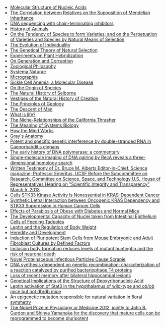 <ul>
<li><a target="_blank" href="https://github.com/manjunath5496/List-of-important-publications-in-Biology/blob/master/ipb(1).pdf">Molecular Structure of Nucleic Acids</a></li>
<li><a target="_blank" href="https://github.com/manjunath5496/List-of-important-publications-in-Biology/blob/master/ipb(2).pdf">The Correlation between Relatives on the Supposition of Mendelian Inheritance</a></li>
<li><a target="_blank" href="https://github.com/manjunath5496/List-of-important-publications-in-Biology/blob/master/ipb(3).pdf">DNA sequencing with chain-terminating inhibitors</a></li>
<li><a target="_blank" href="https://github.com/manjunath5496/List-of-important-publications-in-Biology/blob/master/ipb(4).pdf">History of Animals</a></li>
<li><a target="_blank" href="https://github.com/manjunath5496/List-of-important-publications-in-Biology/blob/master/ipb(5).pdf">On the Tendency of Species to form Varieties; and on the Perpetuation of Varieties and Species by Natural Means of Selection</a></li>
<li><a target="_blank" href="https://github.com/manjunath5496/List-of-important-publications-in-Biology/blob/master/ipb(6).pdf">The Evolution of Individuality</a></li>
<li><a target="_blank" href="https://github.com/manjunath5496/List-of-important-publications-in-Biology/blob/master/ipb(7).pdf">The Genetical Theory of Natural Selection</a></li>
<li><a target="_blank" href="https://github.com/manjunath5496/List-of-important-publications-in-Biology/blob/master/ipb(8).pdf">Experiments on Plant Hybridization</a></li>
<li><a target="_blank" href="https://github.com/manjunath5496/List-of-important-publications-in-Biology/blob/master/ipb(9).pdf">On Generation and Corruption</a></li>
<li><a target="_blank" href="https://github.com/manjunath5496/List-of-important-publications-in-Biology/blob/master/ipb(10).rar">Zoological Philosophy</a></li>
<li><a target="_blank" href="https://github.com/manjunath5496/List-of-important-publications-in-Biology/blob/master/ipb(11).pdf">Systema Naturae </a></li>
<li><a target="_blank" href="https://github.com/manjunath5496/List-of-important-publications-in-Biology/blob/master/ipb(12).pdf">Micrographia</a></li>
<li><a target="_blank" href="https://github.com/manjunath5496/List-of-important-publications-in-Biology/blob/master/ipb(13).pdf">Sickle Cell Anemia, a Molecular Disease</a></li>
<li><a target="_blank" href="https://github.com/manjunath5496/List-of-important-publications-in-Biology/blob/master/ipb(14).pdf">On the Origin of Species</a></li>
<li><a target="_blank" href="https://github.com/manjunath5496/List-of-important-publications-in-Biology/blob/master/ipb(15).pdf">The Natural History of Selborne</a></li>
<li><a target="_blank" href="https://github.com/manjunath5496/List-of-important-publications-in-Biology/blob/master/ipb(16).pdf">Vestiges of the Natural History of Creation</a></li>
<li><a target="_blank" href="https://github.com/manjunath5496/List-of-important-publications-in-Biology/blob/master/ipb(17).pdf">The Principles of Geology</a></li>
<li><a target="_blank" href="https://github.com/manjunath5496/List-of-important-publications-in-Biology/blob/master/ipb(18).pdf">The Descent of Man</a></li>
<li><a target="_blank" href="https://github.com/manjunath5496/List-of-important-publications-in-Biology/blob/master/ipb(19).pdf">What is life?</a></li>
<li><a target="_blank" href="https://github.com/manjunath5496/List-of-important-publications-in-Biology/blob/master/ipb(20).pdf">The Niche-Relationships of the California Thrasher</a></li>

<li><a target="_blank" href="https://github.com/manjunath5496/List-of-important-publications-in-Biology/blob/master/ipb(21).pdf">The Meaning of Systems Biology</a></li>

<li><a target="_blank" href="https://github.com/manjunath5496/List-of-important-publications-in-Biology/blob/master/ipb(22).pdf">How the Mind Works</a></li>

<li><a target="_blank" href="https://github.com/manjunath5496/List-of-important-publications-in-Biology/blob/master/ipb(23).pdf">Gray's Anatomy</a></li>

<li><a target="_blank" href="https://github.com/manjunath5496/List-of-important-publications-in-Biology/blob/master/ipb(24).pdf">Potent and specific genetic interference by double-stranded RNA in Caenorhabditis elegans</a></li>

<li><a target="_blank" href="https://github.com/manjunath5496/List-of-important-publications-in-Biology/blob/master/ipb(25).pdf">The early history of DNA polymerase: a commentary</a></li>

<li><a target="_blank" href="https://github.com/manjunath5496/List-of-important-publications-in-Biology/blob/master/ipb(26).pdf">Single-molecule imaging of DNA pairing by RecA reveals a three-dimensional homology search</a></li>

<li><a target="_blank" href="https://github.com/manjunath5496/List-of-important-publications-in-Biology/blob/master/ipb(27).pdf">Written Testimony of Dr. Bruce M. Alberts Editor-in-Chief, Science magazine; Professor Emeritus, UCSF Before the Subcommittee on Research, Committee on Science, Space, and Technology U.S. House of Representatives Hearing on "Scientific Integrity and Transparency" March 5, 2013</a></li>

<li><a target="_blank" href="https://github.com/manjunath5496/List-of-important-publications-in-Biology/blob/master/ipb(28).pdf">Cells
STK33 Kinase Activity Is Nonessential in KRAS-Dependent Cancer</a></li>

<li><a target="_blank" href="https://github.com/manjunath5496/List-of-important-publications-in-Biology/blob/master/ipb(29).pdf">Synthetic Lethal Interaction between Oncogenic KRAS Dependency and STK33 Suppression in Human Cancer Cells</a></li>

<li><a target="_blank" href="https://github.com/manjunath5496/List-of-important-publications-in-Biology/blob/master/ipb(30).pdf">Effects of Parabiosis of Obese with Diabetes and Normal Mice</a></li>

<li><a target="_blank" href="https://github.com/manjunath5496/List-of-important-publications-in-Biology/blob/master/ipb(31).pdf">The Developmental Capacity of Nuclei taken from Intestinal Epithelium Cells of Feeding Tadpoles</a></li>

<li><a target="_blank" href="https://github.com/manjunath5496/List-of-important-publications-in-Biology/blob/master/ipb(32).pdf">Leptin and the Regulation of Body Weight</a></li>

<li><a target="_blank" href="https://github.com/manjunath5496/List-of-important-publications-in-Biology/blob/master/ipb(33).pdf">Heredity and Development</a></li>

<li><a target="_blank" href="https://github.com/manjunath5496/List-of-important-publications-in-Biology/blob/master/ipb(34).pdf">Induction of Pluripotent Stem Cells from Mouse Embryonic and Adult Fibroblast Cultures by Defined Factors</a></li>

<li><a target="_blank" href="https://github.com/manjunath5496/List-of-important-publications-in-Biology/blob/master/ipb(35).pdf">Inclusion body formation reduces levels of mutant huntingtin and the risk of neuronal death</a></li>

<li><a target="_blank" href="https://github.com/manjunath5496/List-of-important-publications-in-Biology/blob/master/ipb(36).pdf">Novel Proteinaceous Infectious Particles Cause Scrapie</a></li>

<li><a target="_blank" href="https://github.com/manjunath5496/List-of-important-publications-in-Biology/blob/master/ipb(37).pdf">DNA synthesis dependent on genetic recombination: characterization of a reaction catalyzed by purified bacteriophage T4 proteins</a></li>

<li><a target="_blank" href="https://github.com/manjunath5496/List-of-important-publications-in-Biology/blob/master/ipb(38).pdf">Loss of recent memory after bilateral hippocampal lesions</a></li>

<li><a target="_blank" href="https://github.com/manjunath5496/List-of-important-publications-in-Biology/blob/master/ipb(39).pdf">Genetical Implications of the Structure of Deoxyribonucleic Acid</a></li>

<li><a target="_blank" href="https://github.com/manjunath5496/List-of-important-publications-in-Biology/blob/master/ipb(40).pdf">Leptin activation of Stat3 in the hypothalamus of wild-type and ob/ob mice but not db/db mice</a></li>

<li><a target="_blank" href="https://github.com/manjunath5496/List-of-important-publications-in-Biology/blob/master/ipb(41).pdf">An epigenetic mutation responsible for natural variation in floral symmetry</a></li>

<li><a target="_blank" href="https://github.com/manjunath5496/List-of-important-publications-in-Biology/blob/master/ipb(42).pdf">The Nobel Prize in Physiology or Medicine 2012, jointly to John B. Gurdon and Shinya Yamanaka for the discovery that mature cells can be reprogrammed to become pluripotent</a></li>

</ul>
</br>
